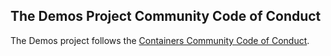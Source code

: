 ## The Demos Project Community Code of Conduct

The Demos project follows the [Containers Community Code of Conduct](https://github.com/containers/common/blob/master/CODE-OF-CONDUCT.md).
